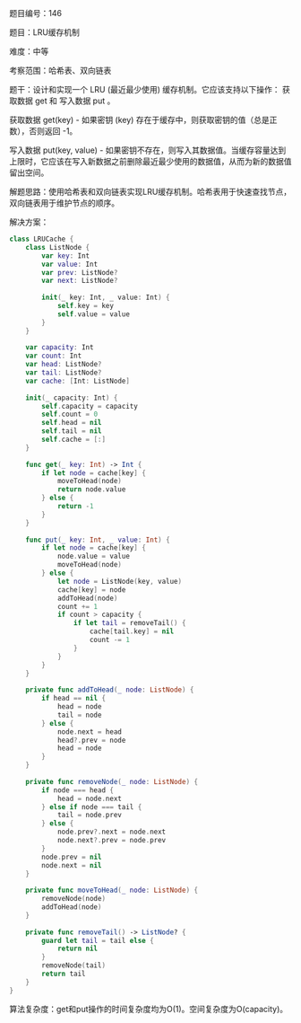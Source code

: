 题目编号：146

题目：LRU缓存机制

难度：中等

考察范围：哈希表、双向链表

题干：设计和实现一个 LRU (最近最少使用) 缓存机制。它应该支持以下操作： 获取数据 get 和 写入数据 put 。

获取数据 get(key) - 如果密钥 (key) 存在于缓存中，则获取密钥的值（总是正数），否则返回 -1。

写入数据 put(key, value) - 如果密钥不存在，则写入其数据值。当缓存容量达到上限时，它应该在写入新数据之前删除最近最少使用的数据值，从而为新的数据值留出空间。

解题思路：使用哈希表和双向链表实现LRU缓存机制。哈希表用于快速查找节点，双向链表用于维护节点的顺序。

解决方案：

```swift
class LRUCache {
    class ListNode {
        var key: Int
        var value: Int
        var prev: ListNode?
        var next: ListNode?
        
        init(_ key: Int, _ value: Int) {
            self.key = key
            self.value = value
        }
    }
    
    var capacity: Int
    var count: Int
    var head: ListNode?
    var tail: ListNode?
    var cache: [Int: ListNode]
    
    init(_ capacity: Int) {
        self.capacity = capacity
        self.count = 0
        self.head = nil
        self.tail = nil
        self.cache = [:]
    }
    
    func get(_ key: Int) -> Int {
        if let node = cache[key] {
            moveToHead(node)
            return node.value
        } else {
            return -1
        }
    }
    
    func put(_ key: Int, _ value: Int) {
        if let node = cache[key] {
            node.value = value
            moveToHead(node)
        } else {
            let node = ListNode(key, value)
            cache[key] = node
            addToHead(node)
            count += 1
            if count > capacity {
                if let tail = removeTail() {
                    cache[tail.key] = nil
                    count -= 1
                }
            }
        }
    }
    
    private func addToHead(_ node: ListNode) {
        if head == nil {
            head = node
            tail = node
        } else {
            node.next = head
            head?.prev = node
            head = node
        }
    }
    
    private func removeNode(_ node: ListNode) {
        if node === head {
            head = node.next
        } else if node === tail {
            tail = node.prev
        } else {
            node.prev?.next = node.next
            node.next?.prev = node.prev
        }
        node.prev = nil
        node.next = nil
    }
    
    private func moveToHead(_ node: ListNode) {
        removeNode(node)
        addToHead(node)
    }
    
    private func removeTail() -> ListNode? {
        guard let tail = tail else {
            return nil
        }
        removeNode(tail)
        return tail
    }
}
```

算法复杂度：get和put操作的时间复杂度均为O(1)。空间复杂度为O(capacity)。